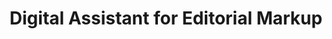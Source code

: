 ---
name: Kiana González Cedeño
title: Digital Assistant for Editorial Markup
image: /assets/figures/headshots/kiana.jpg
---